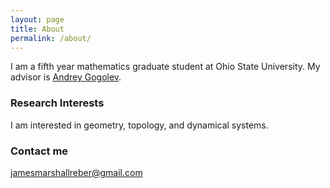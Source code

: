 ```yaml
---
layout: page
title: About
permalink: /about/
---
```


I am a fifth year mathematics graduate student at Ohio State University. My advisor is [Andrey Gogolev](https://people.math.osu.edu/gogolyev.1/).

### Research Interests

I am interested in geometry, topology, and dynamical systems. 

### Contact me

[jamesmarshallreber@gmail.com](mailto:jamesmarshallreber@gmail.com)
